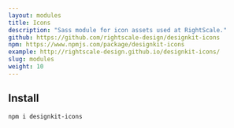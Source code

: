 ```yaml
---
layout: modules
title: Icons
description: "Sass module for icon assets used at RightScale."
github: https://github.com/rightscale-design/designkit-icons
npm: https://www.npmjs.com/package/designkit-icons
example: http://rightscale-design.github.io/designkit-icons/
slug: modules
weight: 10
---
```


## Install

```bash
npm i designkit-icons
```
